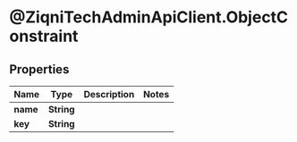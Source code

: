 # @ZiqniTechAdminApiClient.ObjectConstraint

## Properties

Name | Type | Description | Notes
------------ | ------------- | ------------- | -------------
**name** | **String** |  | 
**key** | **String** |  | 


